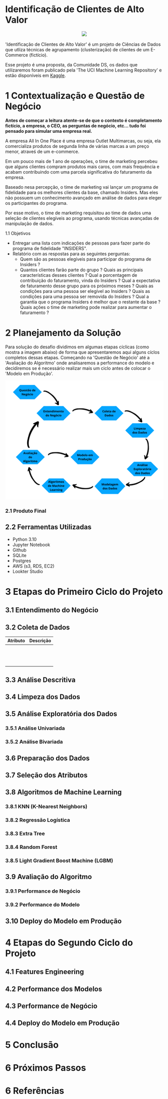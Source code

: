 # Identificação de Clientes de Alto Valor

<p align="center">
  <img src="https://altamiraweb.net/wp-content/uploads/2020/07/tipos-de-clientes-y-como-tratarlos-1024x649.jpg" />
</p>

'Identificação de Clientes de Alto Valor' é um projeto de Ciências de Dados que utliza técnicas de agrupamento (clusterização) de clientes de um E-Commerce (fictício).

Esse projeto é uma proposta, da Comunidade DS, os dados que utilizaremos foram publicado pela 'The UCI Machine Learning Repository' e estão disponíveis em [Kaggle](https://www.kaggle.com/datasets/carrie1/ecommerce-data).

# 1 Contextualização e Questão de Negócio

**Antes de começar a leitura atente-se de que o contexto é completamento fictício, a empresa, o CEO, as perguntas de negócio, etc... tudo foi pensado para simular uma empresa real.**

A empresa All In One Place é uma empresa Outlet Multimarcas, ou seja, ela comercializa produtos de segunda linha de várias marcas a um preço menor, atraveś de um e-commerce. 

Em um pouco mais de 1 ano de operações, o time de marketing percebeu que alguns clientes compram produtos mais caros, com mais frequência e acabam contribuindo com uma parcela significativa do faturamento da empresa.

Baseado nesa percepção, o time de marketing vai lançar um programa de fidelidade para os melhores clientes da base, chamado Insiders. Mas eles não possuem um conhecimento avançado em análise de dados para eleger os participantes do programa.

Por esse motivo, o time de marketing requisitou ao time de dados uma seleção de clientes elegíveis ao programa, usando técnicas avançadas de manipulação de dados. 

1.1 Objetivos

- Entregar uma lista com indicações de pessoas para fazer parte do programa de fidelidade "INSIDERS".
- Relatório com as respostas para as seguintes perguntas:
   * Quem são as pessoas elegíveis para participar do programa de Insiders ?
   * Quantos clientes farão parte do grupo ?
    Quais as principais características desses clientes ?
    Qual a porcentagem de contribuição do faturamento, vinda do Insiders ?
    Qual a expectativa de faturamento desse grupo para os próximos meses ?
    Quais as condições para uma pessoa ser elegível ao Insiders ?
    Quais as condições para uma pessoa ser removida do Insiders ?
    Qual a garantia que o programa Insiders é melhor que o restante da base ?
    Quais ações o time de marketing pode realizar para aumentar o faturamento ?



# 2 Planejamento da Solução

Para solução do desafio dividimos em algumas etapas cíclicas (como mostra a imagem abaixo) de forma que apresentaremos aqui alguns cíclos completos dessas etapas. Começando na 'Questão de Negócio' até a 'Avaliação do Algoritmo' onde analisaremos a performance do modelo e decidiremos se é necessário realizar mais um ciclo antes de colocar o 'Modelo em Produção'.

![alt text](https://github.com/jonasbarletta/ds_em_producao/blob/main/img/Questao%20de%20Negocio%20(1).png)

### 2.1 Produto Final


## 2.2 Ferramentas Utilizadas
- Python 3.10
- Jupyter Notebook
- Github
- SQLite
- Postgres
- AWS (s3, RDS, EC2)
- Lookter Studio


# 3 Etapas do Primeiro Ciclo do Projeto

## 3.1 Entendimento do Negócio


## 3.2 Coleta de Dados



| Atributo                          | Descrição |  
| --------------------------------  | --------- |
|                                   |  |   
|                                   |  |
|                                   |  |
|                                   |   |
|                                   | |
|                                   | |
|                                   |   |
|                                   |  |
|                                   | |
|                                   |  |
|                                   |  |
|                                   |  |
|                                   |  |


## 3.3 Análise Descritiva



## 3.4 Limpeza dos Dados


## 3.5 Análise Exploratória dos Dados

### 3.5.1 Análise Univariada



### 3.5.2 Análise Bivariada


## 3.6 Preparação dos Dados


## 3.7 Seleção dos Atributos



## 3.8 Algoritmos de Machine Learning



### 3.8.1 KNN (K-Nearest Neighbors)



### 3.8.2 Regressão Logística


### 3.8.3 Extra Tree 


### 3.8.4 Random Forest



### 3.8.5 Light Gradient Boost Machine (LGBM)


## 3.9 Avaliação do Algoritmo

### 3.9.1 Performance de Negócio


### 3.9.2 Performance do Modelo


## 3.10 Deploy do Modelo em Produção



# 4 Etapas do Segundo Ciclo do Projeto

## 4.1 Features Engineering 

## 4.2 Performance dos Modelos

## 4.3 Performance de Negócio

## 4.4 Deploy do Modelo em Produção

# 5 Conclusão

# 6 Próximos Passos
 
# 6 Referências


